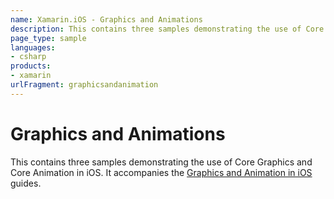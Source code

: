 ```yaml
---
name: Xamarin.iOS - Graphics and Animations
description: This contains three samples demonstrating the use of Core Graphics and Core Animation in iOS. It accompanies the Graphics and Animation in iOS...
page_type: sample
languages:
- csharp
products:
- xamarin
urlFragment: graphicsandanimation
---
```

# Graphics and Animations

This contains three samples demonstrating the use of Core Graphics and Core Animation in iOS. It accompanies the [Graphics and Animation in iOS](https://docs.microsoft.com/xamarin/ios/platform/graphics-animation-ios/) guides.
